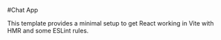 #Chat App

This template provides a minimal setup to get React working in Vite with HMR and some ESLint rules.
